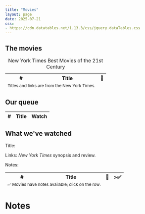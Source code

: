 ```yaml
---
title: "Movies"
layout: page
date: 2025-07-21
css:
- https://cdn.datatables.net/1.13.3/css/jquery.dataTables.css
---
```


## The movies

<table id="movies-table" class="display" style="width: 100%">
    <caption>New York Times Best Movies of the 21st Century</caption>
    <thead>
        <tr>
            <th>#</th>
            <th>Title</th>
            <th>&#128196;</th>
        </tr>
    </thead>
    <tbody>
        <!-- Data will be populated here by DataTables -->
    </tbody>
    <tfoot>
        <tr>
            <td colspan="2" style="text-align:left;">
                <small>Titles and links are from the New York Times.</small>
            </td>
        </tr>
    </tfoot>
</table>

## Our queue

<table id="queue-table" class="display" style="width: 100%">
    <thead>
        <tr>
            <th>#</th>
            <th>Title</th>
            <th>Watch</th>
        </tr>
    </thead>
    <tbody>
        <!-- Data will be populated here by DataTables -->
    </tbody>
</table>

## What we've watched

Title: *<span id="watched-title"></span>*

Links: *New York Times* <a id="watched-synopsis" target="_blank">synopsis</a>
and <a id="watched-review" target="_blank">review</a>.

Notes: <span id="watched-notes"></span>

<table id="watched-table" class="display" style="width: 100%">
    <thead>
        <tr>
            <th>#</th>
            <th>Title</th>
            <th>&#128196;</th>
            <th>>&#x2705</th>
        </tr>
    </thead>
    <tbody>
        <!-- Data will be populated here by DataTables -->
    </tbody>
    <tfoot>
        <tr>
            <td colspan="2" style="text-align:left;">
                <small>&#x2705; Movies have notes available; click on the row.</small>
            </td>
        </tr>
    </tfoot>
</table>

<script src="https://cdn.datatables.net/1.13.3/js/importmap.js"></script>
<script type="module" src="movies.js"></script>

# Notes
